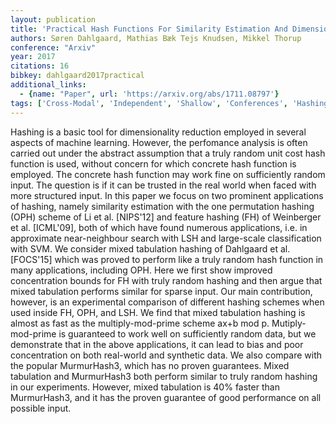 ```yaml
---
layout: publication
title: 'Practical Hash Functions For Similarity Estimation And Dimensionality Reduction'
authors: Søren Dahlgaard, Mathias Bæk Tejs Knudsen, Mikkel Thorup
conference: "Arxiv"
year: 2017
citations: 16
bibkey: dahlgaard2017practical
additional_links:
  - {name: "Paper", url: 'https://arxiv.org/abs/1711.08797'}
tags: ['Cross-Modal', 'Independent', 'Shallow', 'Conferences', 'Hashing', 'Applications']
---
```

Hashing is a basic tool for dimensionality reduction employed in several
aspects of machine learning. However, the perfomance analysis is often carried
out under the abstract assumption that a truly random unit cost hash function
is used, without concern for which concrete hash function is employed. The
concrete hash function may work fine on sufficiently random input. The question
is if it can be trusted in the real world when faced with more structured
input.
  In this paper we focus on two prominent applications of hashing, namely
similarity estimation with the one permutation hashing (OPH) scheme of Li et
al. [NIPS'12] and feature hashing (FH) of Weinberger et al. [ICML'09], both of
which have found numerous applications, i.e. in approximate near-neighbour
search with LSH and large-scale classification with SVM.
  We consider mixed tabulation hashing of Dahlgaard et al.[FOCS'15] which was
proved to perform like a truly random hash function in many applications,
including OPH. Here we first show improved concentration bounds for FH with
truly random hashing and then argue that mixed tabulation performs similar for
sparse input. Our main contribution, however, is an experimental comparison of
different hashing schemes when used inside FH, OPH, and LSH.
  We find that mixed tabulation hashing is almost as fast as the
multiply-mod-prime scheme ax+b mod p. Mutiply-mod-prime is guaranteed to work
well on sufficiently random data, but we demonstrate that in the above
applications, it can lead to bias and poor concentration on both real-world and
synthetic data. We also compare with the popular MurmurHash3, which has no
proven guarantees. Mixed tabulation and MurmurHash3 both perform similar to
truly random hashing in our experiments. However, mixed tabulation is 40%
faster than MurmurHash3, and it has the proven guarantee of good performance on
all possible input.
